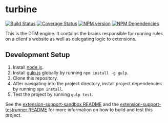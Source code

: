 # turbine
[![Build Status][status-image]][status-url] [![Coverage Status][coverage-image]][coverage-url] [![NPM version][npm-image]][npm-url] [![NPM Dependencies][npm-dependencies-image]][npm-dependencies-url]

This is the DTM engine. It contains the brains responsible for running rules on a client's website as well as delegating logic to extensions.

## Development Setup
1. Install [node.js](https://nodejs.org/).
2. Install [gulp.js](http://gulpjs.com/) globally by running `npm install -g gulp`.
3. Clone this repository.
4. After navigating into the project directory, install project dependencies by running `npm install`.
5. Test the project by running `gulp test`.

See the [extension-support-sandbox README](https://git.corp.adobe.com/Activation/extension-support-sandbox/blob/master/README.md) and the [extension-support-testrunner README](https://git.corp.adobe.com/Activation/extension-support-testrunner/blob/master/README.md) for more information on how to build and test this project.

[status-url]: https://dtm-builder.ut1.mcps.adobe.net/view/Reactor-Frontend/job/turbine/
[status-image]: https://dtm-builder.ut1.mcps.adobe.net/buildStatus/icon?job=turbine
[coverage-url]: https://dtm-builder.ut1.mcps.adobe.net/view/Reactor-Frontend/job/turbine/lastStableBuild/cobertura/
[coverage-image]: https://dtm-builder.ut1.mcps.adobe.net/view/Reactor-Frontend/job/turbine/ws/badges/coverage.svg
[npm-url]: https://artifactory.corp.adobe.com/artifactory/webapp/#/artifacts/browse/tree/General/npm-mcps-release-local/@reactor/turbine/-/@reactor
[npm-image]: https://dtm-builder.ut1.mcps.adobe.net/view/Reactor-Frontend/job/turbine/ws/badges/npm.svg
[npm-dependencies-url]: https://dtm-builder.ut1.mcps.adobe.net/view/Reactor-Frontend/job/turbine/ws/dependencies.txt
[npm-dependencies-image]: https://dtm-builder.ut1.mcps.adobe.net/view/Reactor-Frontend/job/turbine/ws/badges/dependencies.svg

